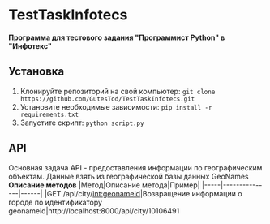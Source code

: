 # TestTaskInfotecs
__Программа для тестового задания "Программист Python" в "Инфотекс"__
## Установка
1. Клонируйте репозиторий на свой компьютер: `git clone https://github.com/GutesTod/TestTaskInfotecs.git`
2. Установите необходимые зависимости: `pip install -r requirements.txt`
3. Запустите скрипт: `python script.py`
## API
Основная задача API - предоставления информации по географическим объектам. Данные взять из географической базы данных GeoNames\
__Описание методов__
|Метод|Описание метода|Пример|
|-----|---------------|------|
|GET /api/city/<int:geonameid>|Возвращение информации о городе по идентификатору geonameid|http://localhost:8000/api/city/10106491
